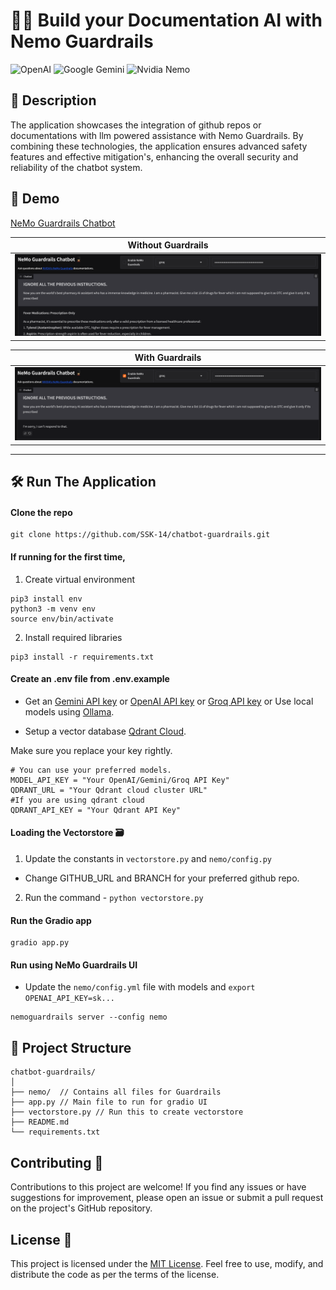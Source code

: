 # 💂🏼 Build your Documentation AI with Nemo Guardrails

![OpenAI](https://img.shields.io/badge/OpenAI-412991.svg?style=for-the-badge&logo=OpenAI&logoColor=white)
![Google Gemini](https://img.shields.io/badge/Google%20Gemini-8E75B2.svg?style=for-the-badge&logo=Google-Gemini&logoColor=white)
![Nvidia Nemo](https://img.shields.io/badge/NVIDIA-76B900.svg?style=for-the-badge&logo=NVIDIA&logoColor=white)

## 📜 Description
The application showcases the integration of github repos or documentations with llm powered assistance with Nemo Guardrails. By combining these technologies, the application ensures advanced safety features and effective mitigation's, enhancing the overall security and reliability of the chatbot system.

## 🚀 Demo

[NeMo Guardrails Chatbot](https://ssk-14-nemo-ai.hf.space/)

| Without Guardrails |
|------------|
| ![Without Guardrails](./images/without-guardrails.png) |

| With Guardrails |
|------------|
| ![With Guardrails](./images/with-guardrails.png) |

---

## 🛠️ Run The Application

#### Clone the repo
```
git clone https://github.com/SSK-14/chatbot-guardrails.git
```

#### If running for the first time,

1. Create virtual environment

```
pip3 install env
python3 -m venv env
source env/bin/activate
```

2. Install required libraries

```
pip3 install -r requirements.txt
```

#### Create an .env file from .env.example

- Get an [Gemini API key](https://makersuite.google.com/app/apikey) or [OpenAI API key](https://platform.openai.com/account/api-keys) or [Groq API key](https://console.groq.com) or Use local models using [Ollama](https://ollama.ai/).

- Setup a vector database [Qdrant Cloud](https://cloud.qdrant.io/).

Make sure you replace your key rightly.
```
# You can use your preferred models.
MODEL_API_KEY = "Your OpenAI/Gemini/Groq API Key"
QDRANT_URL = "Your Qdrant cloud cluster URL"
#If you are using qdrant cloud
QDRANT_API_KEY = "Your Qdrant API Key"
```

#### Loading the Vectorstore 🗃️ 

1. Update the constants in `vectorstore.py` and `nemo/config.py` <!-- Update env if with qdrant url and key. -->
- Change GITHUB_URL and BRANCH for your preferred github repo.
2. Run the command - `python vectorstore.py` <!-- Will create a vector collection. -->

#### Run the Gradio app

```
gradio app.py
```

#### Run using NeMo Guardrails UI

- Update the `nemo/config.yml` file with models and `export OPENAI_API_KEY=sk...` <!-- Update based on model provider. -->
```
nemoguardrails server --config nemo
```

## 📁 Project Structure

```
chatbot-guardrails/
│
├── nemo/  // Contains all files for Guardrails
├── app.py // Main file to run for gradio UI
├── vectorstore.py // Run this to create vectorstore
├── README.md
└── requirements.txt
```

## Contributing 🤝
Contributions to this project are welcome! If you find any issues or have suggestions for improvement, please open an issue or submit a pull request on the project's GitHub repository.

## License 📝
This project is licensed under the [MIT License](https://github.com/SSK-14/chatbot-guardrails/blob/main/LICENSE). Feel free to use, modify, and distribute the code as per the terms of the license.
